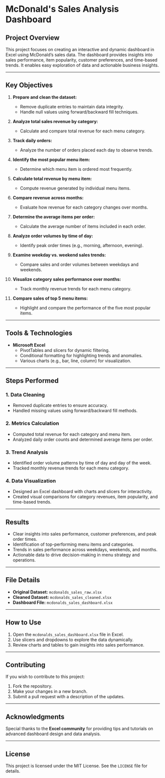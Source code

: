 # McDonald's Sales Analysis Dashboard

## Project Overview
This project focuses on creating an interactive and dynamic dashboard in Excel using McDonald’s sales data. The dashboard provides insights into sales performance, item popularity, customer preferences, and time-based trends. It enables easy exploration of data and actionable business insights.

---

## Key Objectives

1. **Prepare and clean the dataset:**
   - Remove duplicate entries to maintain data integrity.
   - Handle null values using forward/backward fill techniques.

2. **Analyze total sales revenue by category:**
   - Calculate and compare total revenue for each menu category.

3. **Track daily orders:**
   - Analyze the number of orders placed each day to observe trends.

4. **Identify the most popular menu item:**
   - Determine which menu item is ordered most frequently.

5. **Calculate total revenue by menu item:**
   - Compute revenue generated by individual menu items.

6. **Compare revenue across months:**
   - Evaluate how revenue for each category changes over months.

7. **Determine the average items per order:**
   - Calculate the average number of items included in each order.

8. **Analyze order volumes by time of day:**
   - Identify peak order times (e.g., morning, afternoon, evening).

9. **Examine weekday vs. weekend sales trends:**
   - Compare sales and order volumes between weekdays and weekends.

10. **Visualize category sales performance over months:**
    - Track monthly revenue trends for each menu category.

11. **Compare sales of top 5 menu items:**
    - Highlight and compare the performance of the five most popular items.

---

## Tools & Technologies

- **Microsoft Excel**
  - PivotTables and slicers for dynamic filtering.
  - Conditional formatting for highlighting trends and anomalies.
  - Various charts (e.g., bar, line, column) for visualization.

---

## Steps Performed

### 1. Data Cleaning
- Removed duplicate entries to ensure accuracy.
- Handled missing values using forward/backward fill methods.

### 2. Metrics Calculation
- Computed total revenue for each category and menu item.
- Analyzed daily order counts and determined average items per order.

### 3. Trend Analysis
- Identified order volume patterns by time of day and day of the week.
- Tracked monthly revenue trends for each menu category.

### 4. Data Visualization
- Designed an Excel dashboard with charts and slicers for interactivity.
- Created visual comparisons for category revenues, item popularity, and time-based trends.

---

## Results

- Clear insights into sales performance, customer preferences, and peak order times.
- Identification of top-performing menu items and categories.
- Trends in sales performance across weekdays, weekends, and months.
- Actionable data to drive decision-making in menu strategy and operations.

---

## File Details

- **Original Dataset:** `mcdonalds_sales_raw.xlsx`
- **Cleaned Dataset:** `mcdonalds_sales_cleaned.xlsx`
- **Dashboard File:** `mcdonalds_sales_dashboard.xlsx`

---

## How to Use

1. Open the `mcdonalds_sales_dashboard.xlsx` file in Excel.
2. Use slicers and dropdowns to explore the data dynamically.
3. Review charts and tables to gain insights into sales performance.

---

## Contributing

If you wish to contribute to this project:
1. Fork the repository.
2. Make your changes in a new branch.
3. Submit a pull request with a description of the updates.

---

## Acknowledgments

Special thanks to the **Excel community** for providing tips and tutorials on advanced dashboard design and data analysis.

---

## License

This project is licensed under the MIT License. See the `LICENSE` file for details.
